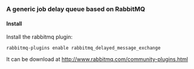 ### A generic job delay queue based on RabbitMQ

#### Install

Install the rabbitmq plugin:
    
    rabbitmq-plugins enable rabbitmq_delayed_message_exchange
    
It can be download at http://www.rabbitmq.com/community-plugins.html

